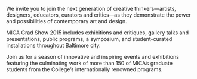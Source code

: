 We invite you to join the next generation of creative thinkers—artists, designers, educators, curators and critics—as they demonstrate the power and possibilities of contemporary art and design.

MICA Grad Show 2015 includes exhibitions and critiques, gallery talks and presentations, public programs, a symposium, and student-curated installations throughout Baltimore city.

Join us for a season of innovative and inspiring events and exhibitions featuring the culminating work of more than 150 of MICA’s graduate students from the College’s internationally renowned programs.
